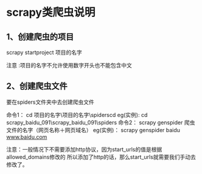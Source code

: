 # scrapy类爬虫说明

## 1、创建爬虫的项目

scrapy startproject 项目的名字

注意 :项目的名字不允许使用数字开头也不能包含中文

## 2、创建爬虫文件

要在spiders文件夹中去创建爬虫文件

命令1：
cd 项目的名字\项目的名字\spiderscd
eg(实例):
cd   scrapy_baidu_091\scrapy_baidu_091\spiders
命令2：
scrapy genspider 爬虫文件的名字（网页名称＋网页域名）
eg(实例)：
scrapy genspider baidu www.baidu.com

注意：一般情况下不需要添加http协议，因为start_urls的值是根据allowed_domains修改的 所以添加了http的话，那么start_urls就需要我们手动去修改了。
